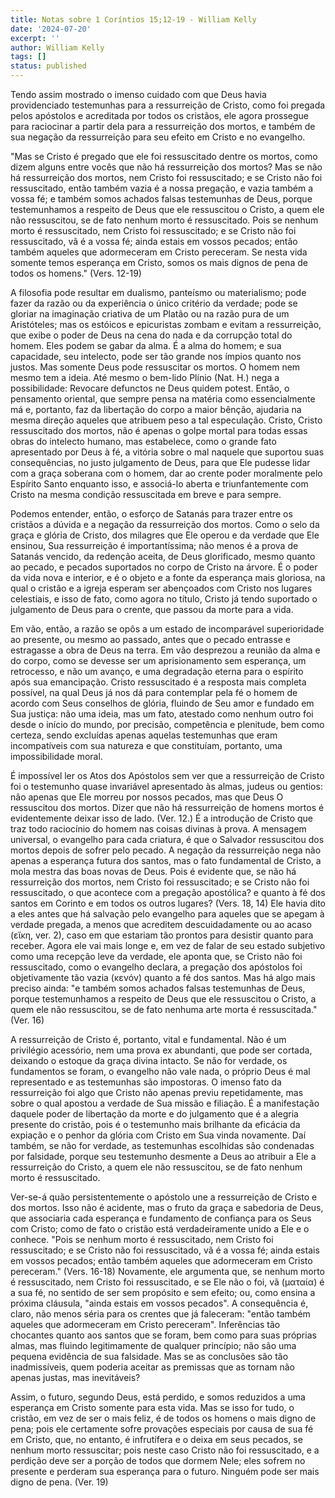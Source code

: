 ```yaml
---
title: Notas sobre 1 Coríntios 15;12-19 - William Kelly
date: '2024-07-20'
excerpt: ''
author: William Kelly
tags: []
status: published
---
```

Tendo assim mostrado o imenso cuidado com que Deus havia providenciado
testemunhas para a ressurreição de Cristo, como foi pregada pelos
apóstolos e acreditada por todos os cristãos, ele agora prossegue para
raciocinar a partir dela para a ressurreição dos mortos, e também de sua
negação da ressurreição para seu efeito em Cristo e no evangelho.

\"Mas se Cristo é pregado que ele foi ressuscitado dentre os mortos,
como dizem alguns entre vocês que não há ressurreição dos mortos? Mas se
não há ressurreição dos mortos, nem Cristo foi ressuscitado; e se Cristo
não foi ressuscitado, então também vazia é a nossa pregação, e vazia
também a vossa fé; e também somos achados falsas testemunhas de Deus,
porque testemunhamos a respeito de Deus que ele ressuscitou o Cristo, a
quem ele não ressuscitou, se de fato nenhum morto é ressuscitado. Pois
se nenhum morto é ressuscitado, nem Cristo foi ressuscitado; e se Cristo
não foi ressuscitado, vã é a vossa fé; ainda estais em vossos pecados;
então também aqueles que adormeceram em Cristo pereceram. Se nesta vida
somente temos esperança em Cristo, somos os mais dignos de pena de todos
os homens.\" (Vers. 12-19)

A filosofia pode resultar em dualismo, panteísmo ou materialismo; pode
fazer da razão ou da experiência o único critério da verdade; pode se
gloriar na imaginação criativa de um Platão ou na razão pura de um
Aristóteles; mas os estóicos e epicuristas zombam e evitam a
ressurreição, que exibe o poder de Deus na cena do nada e da corrupção
total do homem. Eles podem se gabar da alma. É a alma do homem; e sua
capacidade, seu intelecto, pode ser tão grande nos ímpios quanto nos
justos. Mas somente Deus pode ressuscitar os mortos. O homem nem mesmo
tem a ideia. Até mesmo o bem-lido Plínio (Nat. H.) nega a possibilidade:
Revocare defunctos ne Deus quidem potest. Então, o pensamento oriental,
que sempre pensa na matéria como essencialmente má e, portanto, faz da
libertação do corpo a maior bênção, ajudaria na mesma direção aqueles
que atribuem peso a tal especulação. Cristo, Cristo ressuscitado dos
mortos, não é apenas o golpe mortal para todas essas obras do intelecto
humano, mas estabelece, como o grande fato apresentado por Deus à fé, a
vitória sobre o mal naquele que suportou suas consequências, no justo
julgamento de Deus, para que Ele pudesse lidar com a graça soberana com
o homem, dar ao crente poder moralmente pelo Espírito Santo enquanto
isso, e associá-lo aberta e triunfantemente com Cristo na mesma condição
ressuscitada em breve e para sempre.

Podemos entender, então, o esforço de Satanás para trazer entre os
cristãos a dúvida e a negação da ressurreição dos mortos. Como o selo da
graça e glória de Cristo, dos milagres que Ele operou e da verdade que
Ele ensinou, Sua ressurreição é importantíssima; não menos é a prova de
Satanás vencido, da redenção aceita, de Deus glorificado, mesmo quanto
ao pecado, e pecados suportados no corpo de Cristo na árvore. É o poder
da vida nova e interior, e é o objeto e a fonte da esperança mais
gloriosa, na qual o cristão e a igreja esperam ser abençoados com Cristo
nos lugares celestiais, e isso de fato, como agora no título, Cristo já
tendo suportado o julgamento de Deus para o crente, que passou da morte
para a vida.

Em vão, então, a razão se opôs a um estado de incomparável superioridade
ao presente, ou mesmo ao passado, antes que o pecado entrasse e
estragasse a obra de Deus na terra. Em vão desprezou a reunião da alma e
do corpo, como se devesse ser um aprisionamento sem esperança, um
retrocesso, e não um avanço, e uma degradação eterna para o espírito
após sua emancipação. Cristo ressuscitado é a resposta mais completa
possível, na qual Deus já nos dá para contemplar pela fé o homem de
acordo com Seus conselhos de glória, fluindo de Seu amor e fundado em
Sua justiça: não uma ideia, mas um fato, atestado como nenhum outro foi
desde o início do mundo, por precisão, competência e plenitude, bem como
certeza, sendo excluídas apenas aquelas testemunhas que eram
incompatíveis com sua natureza e que constituíam, portanto, uma
impossibilidade moral.

É impossível ler os Atos dos Apóstolos sem ver que a ressurreição de
Cristo foi o testemunho quase invariável apresentado às almas, judeus ou
gentios: não apenas que Ele morreu por nossos pecados, mas que Deus O
ressuscitou dos mortos. Dizer que não há ressurreição de homens mortos é
evidentemente deixar isso de lado. (Ver. 12.) É a introdução de Cristo
que traz todo raciocínio do homem nas coisas divinas à prova. A mensagem
universal, o evangelho para cada criatura, é que o Salvador ressuscitou
dos mortos depois de sofrer pelo pecado. A negação da ressurreição nega
não apenas a esperança futura dos santos, mas o fato fundamental de
Cristo, a mola mestra das boas novas de Deus. Pois é evidente que, se
não há ressurreição dos mortos, nem Cristo foi ressuscitado; e se Cristo
não foi ressuscitado, o que acontece com a pregação apostólica? e quanto
à fé dos santos em Corinto e em todos os outros lugares? (Vers. 18, 14)
Ele havia dito a eles antes que há salvação pelo evangelho para aqueles
que se apegam à verdade pregada, a menos que acreditem descuidadamente
ou ao acaso (εἴκη, ver. 2), caso em que estariam tão prontos para
desistir quanto para receber. Agora ele vai mais longe e, em vez de
falar de seu estado subjetivo como uma recepção leve da verdade, ele
aponta que, se Cristo não foi ressuscitado, como o evangelho declara, a
pregação dos apóstolos foi objetivamente tão vazia (κενόν) quanto a fé
dos santos. Mas há algo mais preciso ainda: \"e também somos achados
falsas testemunhas de Deus, porque testemunhamos a respeito de Deus que
ele ressuscitou o Cristo, a quem ele não ressuscitou, se de fato nenhuma
arte morta é ressuscitada.\" (Ver. 16)

A ressurreição de Cristo é, portanto, vital e fundamental. Não é um
privilégio acessório, nem uma prova ex abundanti, que pode ser cortada,
deixando o estoque da graça divina intacto. Se não for verdade, os
fundamentos se foram, o evangelho não vale nada, o próprio Deus é mal
representado e as testemunhas são impostoras. O imenso fato da
ressurreição foi algo que Cristo não apenas previu repetidamente, mas
sobre o qual apostou a verdade de Sua missão e filiação. É a
manifestação daquele poder de libertação da morte e do julgamento que é
a alegria presente do cristão, pois é o testemunho mais brilhante da
eficácia da expiação e o penhor da glória com Cristo em Sua vinda
novamente. Daí também, se não for verdade, as testemunhas escolhidas são
condenadas por falsidade, porque seu testemunho desmente a Deus ao
atribuir a Ele a ressurreição do Cristo, a quem ele não ressuscitou, se
de fato nenhum morto é ressuscitado.

Ver-se-á quão persistentemente o apóstolo une a ressurreição de Cristo e
dos mortos. Isso não é acidente, mas o fruto da graça e sabedoria de
Deus, que associaria cada esperança e fundamento de confiança para os
Seus com Cristo; como de fato o cristão está verdadeiramente unido a Ele
e o conhece. \"Pois se nenhum morto é ressuscitado, nem Cristo foi
ressuscitado; e se Cristo não foi ressuscitado, vã é a vossa fé; ainda
estais em vossos pecados; então também aqueles que adormeceram em Cristo
pereceram.\" (Vers. 16-18) Novamente, ele argumenta que, se nenhum morto
é ressuscitado, nem Cristo foi ressuscitado, e se Ele não o foi, vã
(ματαία) é a sua fé, no sentido de ser sem propósito e sem efeito; ou,
como ensina a próxima cláusula, \"ainda estais em vossos pecados\". A
consequência é, claro, não menos séria para os crentes que já faleceram:
\"então também aqueles que adormeceram em Cristo pereceram\".
Inferências tão chocantes quanto aos santos que se foram, bem como para
suas próprias almas, mas fluindo legitimamente de qualquer princípio;
não são uma pequena evidência de sua falsidade. Mas se as conclusões são
tão inadmissíveis, quem poderia aceitar as premissas que as tornam não
apenas justas, mas inevitáveis?

Assim, o futuro, segundo Deus, está perdido, e somos reduzidos a uma
esperança em Cristo somente para esta vida. Mas se isso for tudo, o
cristão, em vez de ser o mais feliz, é de todos os homens o mais digno
de pena; pois ele certamente sofre provações especiais por causa de sua
fé em Cristo, que, no entanto, é infrutífera e o deixa em seus pecados,
se nenhum morto ressuscitar; pois neste caso Cristo não foi
ressuscitado, e a perdição deve ser a porção de todos que dormem Nele;
eles sofrem no presente e perderam sua esperança para o futuro. Ninguém
pode ser mais digno de pena. (Ver. 19)
